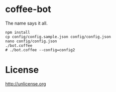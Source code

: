 # coffee-bot

The name says it all.

```
npm install
cp config/config.sample.json config/config.json
nano config/config.json
./bot.coffee
# ./bot.coffee --config=config2
```

# License

http://unlicense.org
